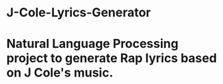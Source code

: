 # J-Cole-Lyrics-Generator
# Natural Language Processing project to generate Rap lyrics based on J Cole's music.
